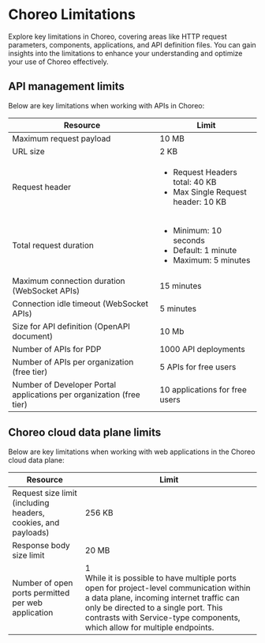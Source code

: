 # Choreo Limitations

Explore key limitations in Choreo, covering areas like HTTP request parameters, components, applications, and API definition files. You can gain insights into the limitations to enhance your understanding and optimize your use of Choreo effectively.

## API management limits

Below are key limitations when working with APIs in Choreo:

|Resource                             |  Limit                                                                                      |
|-------------------------------------|---------------------------------------------------------------------------------------------|
| Maximum request payload             |  10 MB                                                                                      |
| URL size                            |  2 KB                                                                                       |
| Request header                      | <ul><li>Request Headers total: 40 KB</li><li>Max Single Request header: 10 KB</li></ul>     |
| Total request duration              | <ul><li>Minimum: 10 seconds</li><li>Default: 1 minute</li><li>Maximum: 5 minutes</li></ul>  |
| Maximum connection duration (WebSocket APIs)  |  15  minutes                                                                      |
| Connection idle timeout (WebSocket APIs)                            |  5 minutes                                                  |
| Size for API definition (OpenAPI document)| 10 Mb                                                                                 |
| Number of APIs for PDP                 | 1000 API deployments                                                                     |
| Number of APIs per organization (free tier)                 | 5 APIs for free users                                               |
| Number of Developer Portal applications per organization (free tier)  | 10 applications for free users                            |


## Choreo cloud data plane limits

Below are key limitations when working with web applications in the Choreo cloud data plane:

| Resource                            |  Limit                                                                                     |
|------------------------------------|---------------------------------------------------------------------------------------------|
| Request size limit (including headers, cookies, and payloads)   | 256 KB                                                          |
| Response body size limit                         | 20 MB |
| Number of open ports permitted per web application| 1 <br/> While it is possible to have multiple ports open for project-level communication within a data plane, incoming internet traffic can only be directed to a single port. This contrasts with Service-type components, which allow for multiple endpoints.|
